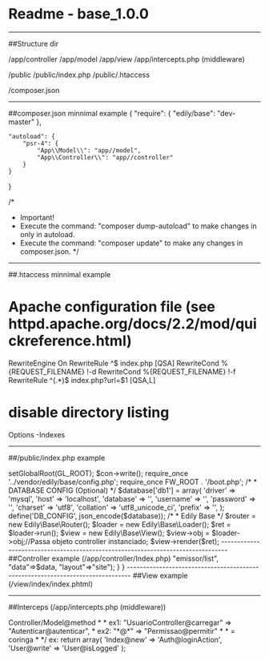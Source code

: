 # Readme - base_1.0.0

--------------------------------------------------------------------------------

##Structure dir

/app/controller
/app/model
/app/view
/app/intercepts.php (middleware)

/public
/public/index.php
/public/.htaccess

/composer.json

--------------------------------------------------------------------------------

##composer.json minnimal example
{
   "require": {
        "edily/base": "dev-master"
    },
    
    "autoload": {	
        "psr-4": {
            "App\\Model\\": "app//model",
            "App\\Controller\\": "app//controller"
        }
    }
}

/*
* Important! 
* Execute the command: "composer dump-autoload" to make changes in only in autoload.
* Execute the command: "composer update" to make any changes in composer.json.
*/
--------------------------------------------------------------------------------

##.htaccess minnimal example
# Apache configuration file (see httpd.apache.org/docs/2.2/mod/quickreference.html)
RewriteEngine On
RewriteRule ^$ index.php [QSA]
RewriteCond %{REQUEST_FILENAME} !-d
RewriteCond %{REQUEST_FILENAME} !-f
RewriteRule ^(.*)$ index.php?url=$1 [QSA,L]

# disable directory listing
Options -Indexes

--------------------------------------------------------------------------------

##/public/index.php example
<?php
session_start();
require_once '../vendor/autoload.php';

ini_set("display_erros", "on");
ini_set("session.use_only_cookies", 'on');
date_default_timezone_set('America/Sao_Paulo');
define('GL_ROOT', getcwd() . '/..');

$con = new Edily\Base\Config();
$con->setGlobalRoot(GL_ROOT);
$con->write();

require_once '../vendor/edily/base/config.php';
require_once FW_ROOT . '/boot.php';

 /*
  * DATABASE CONFIG (Optional)
  */
$database['db1'] = array(
    'driver'    => 'mysql',
    'host'      => 'localhost',
    'database'  => '',
    'username'  => '',
    'password'  => '',
    'charset'   => 'utf8',
    'collation' => 'utf8_unicode_ci',
    'prefix'    => '',
);

define('DB_CONFIG', json_encode($database));

/*
 * Edily Base
 */
$router = new Edily\Base\Router();
$loader = new Edily\Base\Loader();
$ret = $loader->run();
$view = new Edily\Base\View();
$view->obj = $loader->obj;//Passa objeto controller instanciado;

$view->render($ret);

--------------------------------------------------------------------------------

##Controller example (/app/controller/Index.php)
<?php
namespace App\Controller;

class Index extends \Edily\Base\BaseController {
    
    public function indexAction() 
    {
        echo "Hello World in Controller";

        $data['foo'] = "Hello World in View";

        return array("view"=>"emissor/list", "data"=>$data, "layout"=>"site");

    }
}

-------------------------------------------------------------------------------

##View example (/view/index/index.phtml)

<?php echo $foo ?>

-------------------------------------------------------------------------------

##Interceps (/app/intercepts.php (middleware))

<?php
/*
 *  Controller@Action => Controller/Model@method
 * 
 *  ex1: "UsuarioController@carregar" => "Autenticar@autenticar",
 *  ex2: "*@*" => "Permissao@permitir"
 *  * = coringa
 *
 */
ex:
return array(
 'Index@new' => 'Auth@loginAction',
 'User@write' => 'User@isLogged'
);

